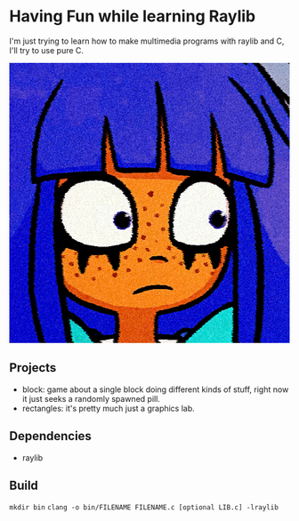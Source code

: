 # Having Fun while learning Raylib

I'm just trying to learn how to make multimedia programs with raylib and C, I'll try to use pure C.

![mymy](assets/img/blue-mymy.png)

## Projects
+ block: game about a single block doing different kinds of stuff, right now it just seeks a randomly spawned pill.
+ rectangles: it's pretty much just a graphics lab.

## Dependencies
+ raylib

## Build 
`mkdir bin`
`clang -o bin/FILENAME FILENAME.c [optional LIB.c] -lraylib`